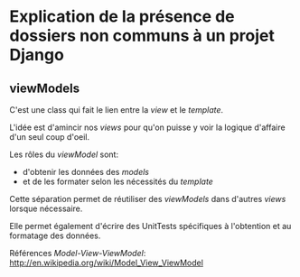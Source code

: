 Explication de la présence de dossiers non communs à un projet Django
=====================================================================

viewModels
----------

C'est une class qui fait le lien entre la *view* et le *template*.

L'idée est d'amincir nos *views* pour qu'on puisse y voir la logique d'affaire
d'un seul coup d'oeil.

Les rôles du *viewModel* sont:

* d'obtenir les données des *models*
* et de les formater selon les nécessités du *template*

Cette séparation permet de réutiliser des *viewModels* dans d'autres *views*
lorsque nécessaire.

Elle permet également d'écrire des UnitTests spécifiques à l'obtention et
au formatage des données.

Références *Model-View-ViewModel*: http://en.wikipedia.org/wiki/Model_View_ViewModel